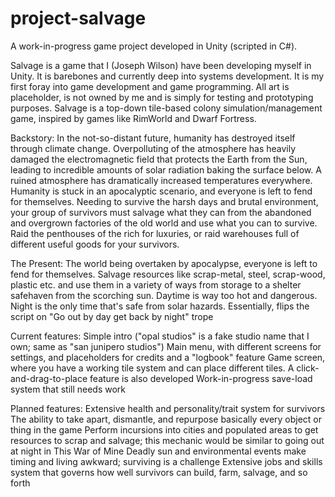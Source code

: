 # project-salvage
A work-in-progress game project developed in Unity (scripted in C#).

Salvage is a game that I (Joseph Wilson) have been developing myself in Unity. It is barebones and currently deep into systems development. It is my first foray into game development and game programming.
All art is placeholder, is not owned by me and is simply for testing and prototyping purposes.
Salvage is a top-down tile-based colony simulation/management game, inspired by games like RimWorld and Dwarf Fortress.


Backstory:
In the not-so-distant future, humanity has destroyed itself through climate change. Overpolluting of the atmosphere has heavily damaged the electromagnetic field that protects the Earth from the Sun, 
leading to incredible amounts of solar radiation baking the surface below. A ruined atmosphere has dramatically increased temperatures everywhere. Humanity is stuck in an apocalyptic scenario, 
and everyone is left to fend for themselves. Needing to survive the harsh days and brutal environment, your group of survivors must salvage what they can from the abandoned and overgrown factories of 
the old world and use what you can to survive. Raid the penthouses of the rich for luxuries, or raid warehouses full of different useful goods for your survivors.

The Present:
The world being overtaken by apocalypse, everyone is left to fend for themselves.
Salvage resources like scrap-metal, steel, scrap-wood, plastic etc. and use them in a variety of ways from storage to a shelter safehaven from the scorching sun.
Daytime is way too hot and dangerous. Night is the only time that's safe from solar hazards. Essentially, flips the script on "Go out by day get back by night" trope


Current features:
Simple intro ("opal studios" is a fake studio name that I own; same as "san junipero studios")
Main menu, with different screens for settings, and placeholders for credits and a "logbook" feature
Game screen, where you have a working tile system and can place different tiles. A click-and-drag-to-place feature is also developed
Work-in-progress save-load system that still needs work

Planned features:
Extensive health and personality/trait system for survivors
The ability to take apart, dismantle, and repurpose basically every object or thing in the game
Perform incursions into cities and populated areas to get resources to scrap and salvage; this mechanic would be similar to going out at night in This War of Mine
Deadly sun and environmental events make timing and living awkward; surviving is a challenge
Extensive jobs and skills system that governs how well survivors can build, farm, salvage, and so forth
